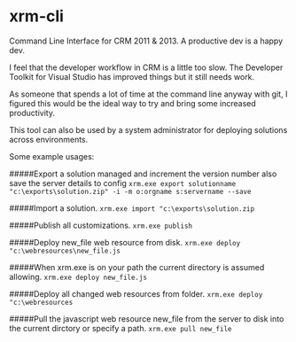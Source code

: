 xrm-cli
=======

Command Line Interface for CRM 2011 & 2013.  A productive dev is a happy dev.

I feel that the developer workflow in CRM is a little too slow.  The Developer Toolkit for Visual Studio has improved things but it still needs work.

As someone that spends a lot of time at the command line anyway with git, I figured this would be the ideal way to try and bring some increased productivity.

This tool can also be used by a system administrator for deploying solutions across environments.

Some example usages:

#####Export a solution managed and increment the version number also save the server details to config
`xrm.exe export solutionname "c:\exports\solution.zip" -i -m o:orgname s:servername --save`

#####Import a solution.
`xrm.exe import "c:\exports\solution.zip`

#####Publish all customizations.
`xrm.exe publish`

#####Deploy new_file web resource from disk.
`xrm.exe deploy "c:\webresources\new_file.js`

#####When xrm.exe is on your path the current directory is assumed allowing.
`xrm.exe deploy new_file.js`

#####Deploy all changed web resources from folder.
`xrm.exe deploy "c:\webresources`

#####Pull the javascript web resource new_file from the server to disk into the current dirctory or specify a path.
`xrm.exe pull new_file`
